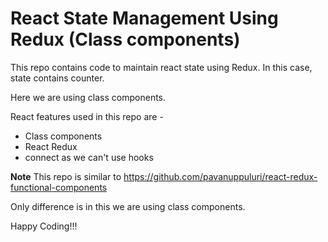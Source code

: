 # React State Management Using Redux (Class components)

This repo contains code to maintain react state using Redux.
In this case, state contains counter.

Here we are using class components.

React features used in this repo are -
- Class components
- React Redux
- connect as we can't use hooks

**Note**
This repo is similar to https://github.com/pavanuppuluri/react-redux-functional-components

Only difference is in this we are using class components.

Happy Coding!!!
